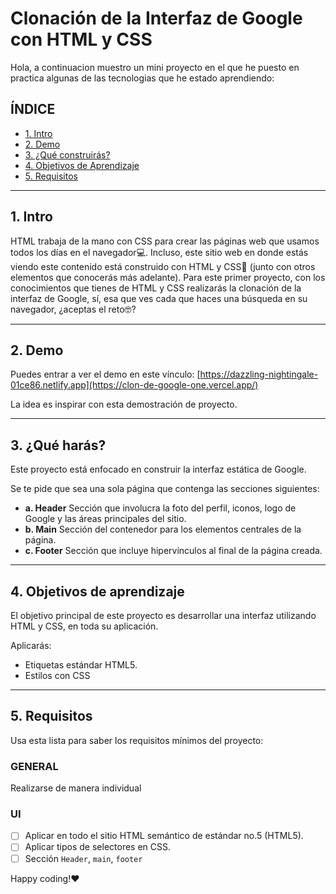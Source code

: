 # Clonación de la Interfaz de Google con HTML y CSS

Hola, a continuacion muestro un mini proyecto en el que he puesto en practica algunas de las tecnologias que he estado aprendiendo:

## **ÍNDICE**

- [1. Intro](https://github.com/nancynsalazar/clonacion-google/blob/main/README.md#1-intro)
- [2. Demo](https://github.com/nancynsalazar/clonacion-google/blob/main/README.md#2-demo)
- [3. ¿Qué construirás?](https://github.com/nancynsalazar/clonacion-google#3-qu%C3%A9-construir%C3%A1s)
- [4. Objetivos de Aprendizaje](https://github.com/nancynsalazar/clonacion-google#4-objetivos-de-aprendizaje)
- [5. Requisitos](https://github.com/nancynsalazar/clonacion-google#5-requisitos)

---

## 1. Intro

HTML trabaja de la mano con CSS para crear las páginas web que usamos todos los días en el navegador💻. Incluso, este sitio web en donde estás viendo este contenido está construido con HTML y CSS🤯 (junto con otros elementos que conocerás más adelante). Para este primer proyecto, con los conocimientos que tienes de HTML y CSS realizarás la clonación de la interfaz de Google, sí, esa que ves cada que haces una búsqueda en su navegador, ¿aceptas el reto🤓?

---

## 2. Demo

Puedes entrar a ver el demo en este vínculo: [https://dazzling-nightingale-01ce86.netlify.app](https://clon-de-google-one.vercel.app/)

La idea es inspirar con esta demostración de proyecto.


---

## 3. ¿Qué harás?

Este proyecto está enfocado en construir la interfaz estática de Google.

Se te pide que sea una sola página que contenga las secciones siguientes:

- **a. Header**
  Sección que involucra la foto del perfil, iconos, logo de Google y las áreas principales del sitio.
- **b. Main**
  Sección del contenedor para los elementos centrales de la página.
- **c. Footer**
  Sección que incluye hipervínculos al final de la página creada.

---

## 4. Objetivos de aprendizaje

El objetivo principal de este proyecto es desarrollar una interfaz utilizando HTML y CSS, en toda su aplicación.

Aplicarás:

- Etiquetas estándar HTML5.
- Estilos con CSS

---

## 5. Requisitos

Usa esta lista para saber los requisitos mínimos del proyecto:

### GENERAL

Realizarse de manera individual

### UI

- [ ] Aplicar en todo el sitio HTML semántico de estándar no.5 (HTML5).
- [ ] Aplicar tipos de selectores en CSS.
- [ ] Sección `Header`, `main`, `footer`

Happy coding!❤

